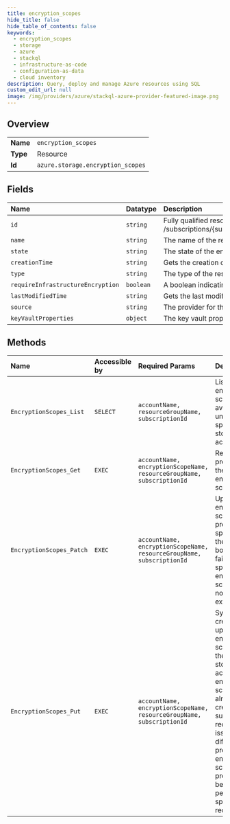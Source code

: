 ```yaml
---
title: encryption_scopes
hide_title: false
hide_table_of_contents: false
keywords:
  - encryption_scopes
  - storage
  - azure    
  - stackql
  - infrastructure-as-code
  - configuration-as-data
  - cloud inventory
description: Query, deploy and manage Azure resources using SQL
custom_edit_url: null
image: /img/providers/azure/stackql-azure-provider-featured-image.png
---
```

  
    

## Overview
<table><tbody>
<tr><td><b>Name</b></td><td><code>encryption_scopes</code></td></tr>
<tr><td><b>Type</b></td><td>Resource</td></tr>
<tr><td><b>Id</b></td><td><code>azure.storage.encryption_scopes</code></td></tr>
</tbody></table>

## Fields
| Name | Datatype | Description |
|:-----|:---------|:------------|
| `id` | `string` | Fully qualified resource ID for the resource. Ex - /subscriptions/&#123;subscriptionId&#125;/resourceGroups/&#123;resourceGroupName&#125;/providers/&#123;resourceProviderNamespace&#125;/&#123;resourceType&#125;/&#123;resourceName&#125; |
| `name` | `string` | The name of the resource |
| `state` | `string` | The state of the encryption scope. Possible values (case-insensitive):  Enabled, Disabled. |
| `creationTime` | `string` | Gets the creation date and time of the encryption scope in UTC. |
| `type` | `string` | The type of the resource. E.g. "Microsoft.Compute/virtualMachines" or "Microsoft.Storage/storageAccounts" |
| `requireInfrastructureEncryption` | `boolean` | A boolean indicating whether or not the service applies a secondary layer of encryption with platform managed keys for data at rest. |
| `lastModifiedTime` | `string` | Gets the last modification date and time of the encryption scope in UTC. |
| `source` | `string` | The provider for the encryption scope. Possible values (case-insensitive):  Microsoft.Storage, Microsoft.KeyVault. |
| `keyVaultProperties` | `object` | The key vault properties for the encryption scope. This is a required field if encryption scope 'source' attribute is set to 'Microsoft.KeyVault'. |
## Methods
| Name | Accessible by | Required Params | Description |
|:-----|:--------------|:----------------|:------------|
| `EncryptionScopes_List` | `SELECT` | `accountName, resourceGroupName, subscriptionId` | Lists all the encryption scopes available under the specified storage account. |
| `EncryptionScopes_Get` | `EXEC` | `accountName, encryptionScopeName, resourceGroupName, subscriptionId` | Returns the properties for the specified encryption scope. |
| `EncryptionScopes_Patch` | `EXEC` | `accountName, encryptionScopeName, resourceGroupName, subscriptionId` | Update encryption scope properties as specified in the request body. Update fails if the specified encryption scope does not already exist. |
| `EncryptionScopes_Put` | `EXEC` | `accountName, encryptionScopeName, resourceGroupName, subscriptionId` | Synchronously creates or updates an encryption scope under the specified storage account. If an encryption scope is already created and a subsequent request is issued with different properties, the encryption scope properties will be updated per the specified request. |
